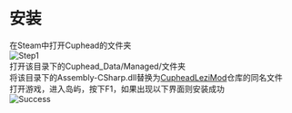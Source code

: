 # 安装
在Steam中打开Cuphead的文件夹<br>
![Step1]({{book.assets.images}}InstallStep1.png)<br>
打开该目录下的Cuphead_Data/Managed/文件夹<br>
将该目录下的Assembly-CSharp.dll替换为[CupheadLeziMod](https://github.com/ilovecplusplus97/CupheadLeziMod)仓库的同名文件<br>
打开游戏，进入岛屿，按下F1，如果出现以下界面则安装成功<br>
![Success]({{book.assets.images}}InstallSuccess.png)
